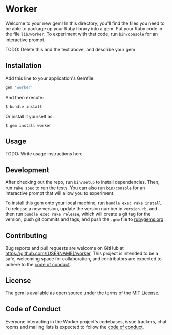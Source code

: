 # Worker

Welcome to your new gem! In this directory, you'll find the files you need to be able to package up your Ruby library into a gem. Put your Ruby code in the file `lib/worker`. To experiment with that code, run `bin/console` for an interactive prompt.

TODO: Delete this and the text above, and describe your gem

## Installation

Add this line to your application's Gemfile:

```ruby
gem 'worker'
```

And then execute:

    $ bundle install

Or install it yourself as:

    $ gem install worker

## Usage

TODO: Write usage instructions here

## Development

After checking out the repo, run `bin/setup` to install dependencies. Then, run `rake spec` to run the tests. You can also run `bin/console` for an interactive prompt that will allow you to experiment.

To install this gem onto your local machine, run `bundle exec rake install`. To release a new version, update the version number in `version.rb`, and then run `bundle exec rake release`, which will create a git tag for the version, push git commits and tags, and push the `.gem` file to [rubygems.org](https://rubygems.org).

## Contributing

Bug reports and pull requests are welcome on GitHub at https://github.com/[USERNAME]/worker. This project is intended to be a safe, welcoming space for collaboration, and contributors are expected to adhere to the [code of conduct](https://github.com/[USERNAME]/worker/blob/master/CODE_OF_CONDUCT.md).


## License

The gem is available as open source under the terms of the [MIT License](https://opensource.org/licenses/MIT).

## Code of Conduct

Everyone interacting in the Worker project's codebases, issue trackers, chat rooms and mailing lists is expected to follow the [code of conduct](https://github.com/[USERNAME]/worker/blob/master/CODE_OF_CONDUCT.md).
